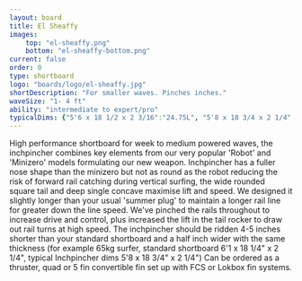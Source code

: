 ```yaml
---
layout: board
title: El Sheaffy
images:
    top: "el-sheaffy.png"
    bottom: "el-sheaffy-bottom.png"
current: false
order: 0
type: shortboard
logo: "boards/logo/el-sheaffy.jpg"
shortDescription: "For smaller waves. Pinches inches."
waveSize: "1- 4 ft"
ability: "intermediate to expert/pro"
typicalDims: {"5'6 x 18 1/2 x 2 3/16":"24.75L", "5'8 x 18 3/4 x 2 1/4":"26.5L", "5'10 x 19 x 2 1/4":"27.75L", "6'0 x 19 1/2 x 2 3/8":"30.5L", "6'2 x 19 3/4 x 2 1/2":"33.5L", "6'4 x 21 x 2 3/4":"42L", "6'6 x 21 1/2 x 2 7/8":"46L"}
---
```

High performance shortboard for week to medium powered waves, the inchpincher combines key elements from our very popular 'Robot' and 'Minizero' models formulating our new weapon. Inchpincher has a fuller nose shape than the minizero but not as round as the robot reducing the risk of forward rail catching during vertical surfing, the wide rounded square tail and deep single concave maximise lift and speed. We designed it slightly longer than your usual 'summer plug' to maintain a longer rail line for greater down the line speed. We've pinched the rails throughout to increase drive and control, plus increased the lift in the tail rocker to draw out rail turns at high speed. The inchpincher should be ridden 4-5 inches shorter than your standard shortboard and a half inch wider with the same thickness (for example 65kg surfer, standard shortboard 6'1 x 18 1/4" x 2 1/4", typical Inchpincher dims 5'8 x 18 3/4" x 2 1/4") Can be ordered as a thruster, quad or 5 fin convertible fin set up with FCS or Lokbox fin systems.